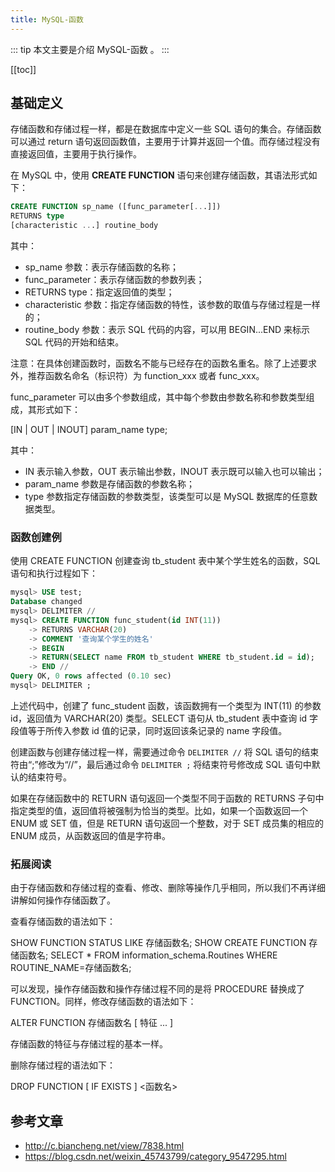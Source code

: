 ```yaml
---
title: MySQL-函数
---
```


::: tip
本文主要是介绍 MySQL-函数 。
:::

[[toc]]

## 基础定义
存储函数和存储过程一样，都是在数据库中定义一些 SQL 语句的集合。存储函数可以通过 return 语句返回函数值，主要用于计算并返回一个值。而存储过程没有直接返回值，主要用于执行操作。

在 MySQL 中，使用 **CREATE FUNCTION** 语句来创建存储函数，其语法形式如下：
``` sql
CREATE FUNCTION sp_name ([func_parameter[...]])
RETURNS type
[characteristic ...] routine_body
```

其中：

* sp_name 参数：表示存储函数的名称；
* func_parameter：表示存储函数的参数列表；
* RETURNS type：指定返回值的类型；
* characteristic 参数：指定存储函数的特性，该参数的取值与存储过程是一样的；
* routine_body 参数：表示 SQL 代码的内容，可以用 BEGIN...END 来标示 SQL 代码的开始和结束。


注意：在具体创建函数时，函数名不能与已经存在的函数名重名。除了上述要求外，推荐函数名命名（标识符）为 function_xxx 或者 func_xxx。

func_parameter 可以由多个参数组成，其中每个参数由参数名称和参数类型组成，其形式如下：

[IN | OUT | INOUT] param_name type;

其中：

* IN 表示输入参数，OUT 表示输出参数，INOUT 表示既可以输入也可以输出；
*  param_name 参数是存储函数的参数名称；
* type 参数指定存储函数的参数类型，该类型可以是 MySQL 数据库的任意数据类型。

### 函数创建例

使用 CREATE FUNCTION 创建查询 tb_student 表中某个学生姓名的函数，SQL 语句和执行过程如下：

``` sql
mysql> USE test;
Database changed
mysql> DELIMITER //
mysql> CREATE FUNCTION func_student(id INT(11))
    -> RETURNS VARCHAR(20)
    -> COMMENT '查询某个学生的姓名'
    -> BEGIN
    -> RETURN(SELECT name FROM tb_student WHERE tb_student.id = id);
    -> END //
Query OK, 0 rows affected (0.10 sec)
mysql> DELIMITER ;
```

上述代码中，创建了 func_student 函数，该函数拥有一个类型为 INT(11) 的参数 id，返回值为 VARCHAR(20) 类型。SELECT 语句从 tb_student 表中查询 id 字段值等于所传入参数 id 值的记录，同时返回该条记录的 name 字段值。

创建函数与创建存储过程一样，需要通过命令 `DELIMITER //` 将 SQL 语句的结束符由“;”修改为“//”，最后通过命令 `DELIMITER ;` 将结束符号修改成 SQL 语句中默认的结束符号。

如果在存储函数中的 RETURN 语句返回一个类型不同于函数的 RETURNS 子句中指定类型的值，返回值将被强制为恰当的类型。比如，如果一个函数返回一个 ENUM 或 SET 值，但是 RETURN 语句返回一个整数，对于 SET 成员集的相应的 ENUM 成员，从函数返回的值是字符串。

### 拓展阅读

由于存储函数和存储过程的查看、修改、删除等操作几乎相同，所以我们不再详细讲解如何操作存储函数了。

查看存储函数的语法如下：

SHOW FUNCTION STATUS LIKE 存储函数名;
SHOW CREATE FUNCTION 存储函数名;
SELECT * FROM information_schema.Routines WHERE ROUTINE_NAME=存储函数名;

可以发现，操作存储函数和操作存储过程不同的是将 PROCEDURE 替换成了 FUNCTION。同样，修改存储函数的语法如下：

ALTER FUNCTION 存储函数名 [ 特征 ... ]

存储函数的特征与存储过程的基本一样。

删除存储过程的语法如下：

DROP FUNCTION [ IF EXISTS ] <函数名>

## 参考文章
* http://c.biancheng.net/view/7838.html
* https://blog.csdn.net/weixin_45743799/category_9547295.html